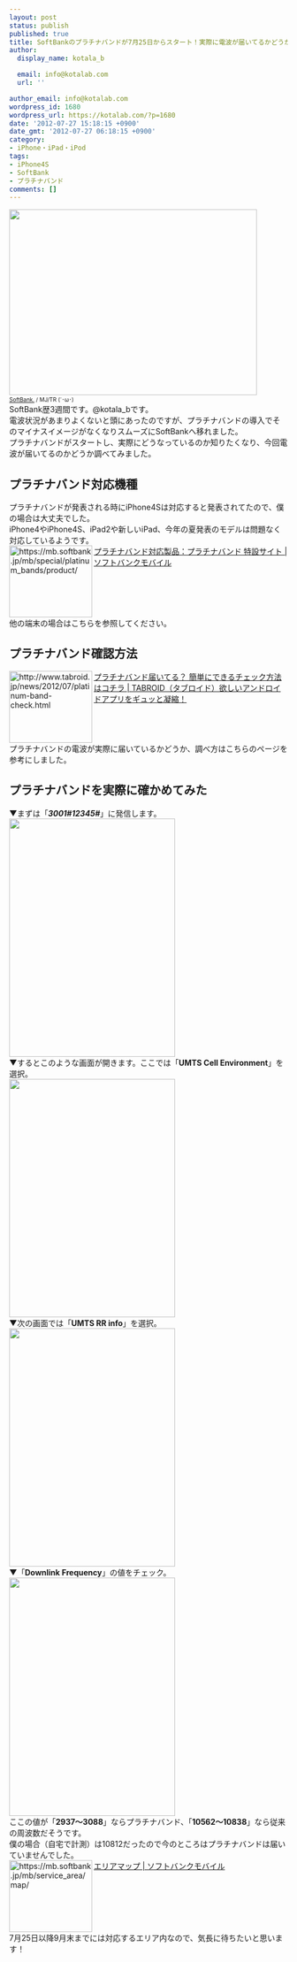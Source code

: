 ```yaml
---
layout: post
status: publish
published: true
title: SoftBankのプラチナバンドが7月25日からスタート！実際に電波が届いてるかどうか調べてみた！
author:
  display_name: kotala_b

  email: info@kotalab.com
  url: ''

author_email: info@kotalab.com
wordpress_id: 1680
wordpress_url: https://kotalab.com/?p=1680
date: '2012-07-27 15:18:15 +0900'
date_gmt: '2012-07-27 06:18:15 +0900'
category:
- iPhone・iPad・iPod
tags:
- iPhone4S
- SoftBank
- プラチナバンド
comments: []
---
```

<p><a href="https://kotalab.com/wp-content/uploads/platinum_120727.jpg" target="_blank"><img src="https://kotalab.com/wp-content/uploads/platinum_120727.jpg" alt="" title="platinum_120727" width="448" height="336" class="alignnone size-full wp-image-1681" /></a><br />
<span style="font-size:10px;"><a href="https://www.flickr.com/photos/mujitra/4808589278/" target="_blank">SoftBank.</a> / MJ/TR (&acute;･&omega;･)</span><br />
SoftBank歴3週間です。@kotala_bです。<br />
電波状況があまりよくないと頭にあったのですが、プラチナバンドの導入でそのマイナスイメージがなくなりスムーズにSoftBankへ移れました。<br />
プラチナバンドがスタートし、実際にどうなっているのか知りたくなり、今回電波が届いてるのかどうか調べてみました。<br />
</p>
<!--more-->
<h2>プラチナバンド対応機種</h2>
<p>プラチナバンドが発表される時にiPhone4Sは対応すると発表されてたので、僕の場合は大丈夫でした。<br />
iPhone4やiPhone4S、iPad2や新しいiPad、今年の夏発表のモデルは問題なく対応しているようです。<br />
<a href="https://mb.softbank.jp/mb/special/platinum_bands/product/" target="_blank"><img src="https://capture.heartrails.com/150x130?http://mb.softbank.jp/mb/special/platinum_bands/product/" alt="https://mb.softbank.jp/mb/special/platinum_bands/product/" width="150" height="130" align="left" /></a><a href="https://mb.softbank.jp/mb/special/platinum_bands/product/" target="_blank">プラチナバンド対応製品：プラチナバンド 特設サイト | ソフトバンクモバイル</a><br style="clear:both;" />他の端末の場合はこちらを参照してください。</p>
<h2>プラチナバンド確認方法</h2>
<p><a href="http://www.tabroid.jp/news/2012/07/platinum-band-check.html" target="_blank"><img src="https://capture.heartrails.com/150x130?http://www.tabroid.jp/news/2012/07/platinum-band-check.html" alt="http://www.tabroid.jp/news/2012/07/platinum-band-check.html" width="150" height="130" align="left" /></a><a href="http://www.tabroid.jp/news/2012/07/platinum-band-check.html" target="_blank">プラチナバンド届いてる？ 簡単にできるチェック方法はコチラ | TABROID（タブロイド）欲しいアンドロイドアプリをギュッと凝縮！</a><br style="clear:both;" />プラチナバンドの電波が実際に届いているかどうか、調べ方はこちらのページを参考にしました。</p>
<h2>プラチナバンドを実際に確かめてみた</h2>
<p>▼まずは「<strong><em>3001#12345#</em></strong>」に発信します。<br />
<a href="https://kotalab.com/wp-content/uploads/platinum_120727_01.png" target="_blank"><img src="https://kotalab.com/wp-content/uploads/platinum_120727_01.png" alt="" title="platinum_120727_01" width="300" height="431" class="alignnone size-full wp-image-1682" /></a><br />
▼するとこのような画面が開きます。ここでは「<strong>UMTS Cell Environment</strong>」を選択。<br />
<a href="https://kotalab.com/wp-content/uploads/platinum_120727_02.png" target="_blank"><img src="https://kotalab.com/wp-content/uploads/platinum_120727_02.png" alt="" title="platinum_120727_02" width="300" height="431" class="alignnone size-full wp-image-1683" /></a><br />
▼次の画面では「<strong>UMTS RR info</strong>」を選択。<br />
<a href="https://kotalab.com/wp-content/uploads/platinum_120727_03.png" target="_blank"><img src="https://kotalab.com/wp-content/uploads/platinum_120727_03.png" alt="" title="platinum_120727_03" width="300" height="431" class="alignnone size-full wp-image-1684" /></a><br />
▼「<strong>Downlink Frequency</strong>」の値をチェック。<br />
<a href="https://kotalab.com/wp-content/uploads/platinum_120727_04.png" target="_blank"><img src="https://kotalab.com/wp-content/uploads/platinum_120727_04.png" alt="" title="platinum_120727_04" width="300" height="431" class="alignnone size-full wp-image-1685" /></a><br />
ここの値が「<strong>2937～3088</strong>」ならプラチナバンド、「<strong>10562～10838</strong>」なら従来の周波数だそうです。<br />
僕の場合（自宅で計測）は10812だったので今のところはプラチナバンドは届いていませんでした。<br />
<a href="https://mb.softbank.jp/mb/service_area/map/" target="_blank"><img src="https://capture.heartrails.com/150x130?http://mb.softbank.jp/mb/service_area/map/" alt="https://mb.softbank.jp/mb/service_area/map/" width="150" height="130" align="left" /></a><a href="https://mb.softbank.jp/mb/service_area/map/" target="_blank">エリアマップ | ソフトバンクモバイル</a><br style="clear:both;" />7月25日以降9月末までには対応するエリア内なので、気長に待ちたいと思います！</p>
